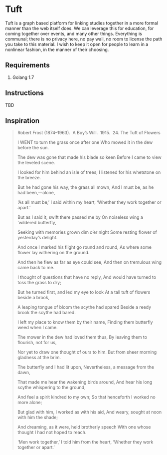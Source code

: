 # Tuft

Tuft is a graph based platform for linking studies together in a more formal manner than the web itself does. We can leverage this for education, for coming together over events, and many other things. Everything is communal; there is no privacy here, no pay wall, no room to license the path you take to this material. I wish to keep it open for people to learn in a nonlinear fashion, in the manner of their choosing.

## Requirements

1. Golang 1.7

## Instructions

TBD

## Inspiration

> Robert Frost (1874–1963).  A Boy’s Will.  1915. 
> 24. The Tuft of Flowers
> 
>
> I WENT to turn the grass once after one
> Who mowed it in the dew before the sun.
> 
>
> The dew was gone that made his blade so keen
> Before I came to view the leveled scene.
>
> 
> I looked for him behind an isle of trees;
> I listened for his whetstone on the breeze.
>
> 
> But he had gone his way, the grass all mown,
> And I must be, as he had been,—alone,
>
> 
> ‘As all must be,’ I said within my heart,
> ‘Whether they work together or apart.’
>
> 
> But as I said it, swift there passed me by
> On noiseless wing a ’wildered butterfly,
>
> 
> Seeking with memories grown dim o’er night
> Some resting flower of yesterday’s delight.
>
> 
> And once I marked his flight go round and round,
> As where some flower lay withering on the ground.
>
> 
> And then he flew as far as eye could see,
> And then on tremulous wing came back to me.
>
> 
> I thought of questions that have no reply,
> And would have turned to toss the grass to dry;
>
> 
> But he turned first, and led my eye to look
> At a tall tuft of flowers beside a brook,
>
> 
> A leaping tongue of bloom the scythe had spared
> Beside a reedy brook the scythe had bared.
> 
>
> I left my place to know them by their name,
> Finding them butterfly weed when I came.
>
> 
> The mower in the dew had loved them thus,
> By leaving them to flourish, not for us,
>
> 
> Nor yet to draw one thought of ours to him.
> But from sheer morning gladness at the brim.
>
> 
> The butterfly and I had lit upon,
> Nevertheless, a message from the dawn,
>
> 
> That made me hear the wakening birds around,
> And hear his long scythe whispering to the ground,
>
> 
> And feel a spirit kindred to my own;
> So that henceforth I worked no more alone;
>
> 
> But glad with him, I worked as with his aid,
> And weary, sought at noon with him the shade;
>
> 
> And dreaming, as it were, held brotherly speech
> With one whose thought I had not hoped to reach.
>
> 
> ‘Men work together,’ I told him from the heart,
> ‘Whether they work together or apart.’
